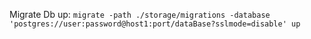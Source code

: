 Migrate Db up:
```migrate -path ./storage/migrations -database 'postgres://user:password@host1:port/dataBase?sslmode=disable' up```
